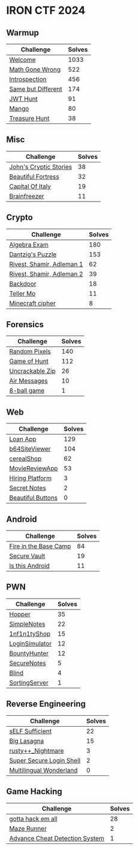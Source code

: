 # IRON CTF 2024

## Warmup

| Challenge                                        | Solves |
| ------------------------------------------------ | ------ |
| [Welcome](Warmup/Welcome/)                       | 1033   |
| [Math Gone Wrong](Warmup/Math_Gone_Wrong/)       | 522    |
| [Introspection](Warmup/Introspection/)           | 456    |
| [Same but Different](Warmup/Same_But_Different/) | 174    |
| [JWT Hunt](Warmup/JWT-Hunt/)                     | 91     |
| [Mango](Warmup/Mango/)                           | 80     |
| [Treasure Hunt](Warmup/Treasure-Hunt/)           | 38     |

## Misc

| Challenge                                             | Solves |
| ----------------------------------------------------- | ------ |
| [John's Cryptic Stories](Misc/Johns-Cryptic-Stories/) | 38     |
| [Beautiful Fortress](Misc/Beautiful_Fortress/)        | 32     |
| [Capital Of Italy](Misc/capital-of-italy/)            | 19     |
| [Brainfreezer](Misc/Brainfreezer/)                    | 11     |

## Crypto

| Challenge                                                    | Solves |
| ------------------------------------------------------------ | ------ |
| [Algebra Exam](Crypto/Algebra-Exam/)                         | 180    |
| [Dantzig's Puzzle](Crypto/Dantzigs-Puzzle/)                  | 153    |
| [Rivest, Shamir, Adleman 1](Crypto/Rivest-Shamir-Adleman-1/) | 62     |
| [Rivest, Shamir, Adleman 2](Crypto/Rivest-Shamir-Adleman-2/) | 39     |
| [Backdoor](Crypto/Backdoor/)                                 | 18     |
| [Teller Mo](Crypto/Teller_Mo/)                               | 11     |
| [Minecraft cipher](Crypto/Minecraft-cipher/)                 | 8      |

## Forensics

| Challenge                         | Solves |
| --------------------------------- | ------ |
| [Random Pixels](link_to_folder)   | 140    |
| [Game of Hunt](link_to_folder)    | 112    |
| [Uncrackable Zip](link_to_folder) | 26     |
| [Air Messages](link_to_folder)    | 10     |
| [8-ball game](link_to_folder)     | 1      |

## Web

| Challenge                                   | Solves |
| ------------------------------------------- | ------ |
| [Loan App](Web/Loan-App/)                   | 129    |
| [b64SiteViewer](Web/b64SiteViewer/)         | 104    |
| [cerealShop](Web/cerealShop/)               | 62     |
| [MovieReviewApp](Web/MovieReviewApp/)       | 53     |
| [Hiring Platform](Web/Hiring-Platform/)     | 3      |
| [Secret Notes](Web/secret-notes/)           | 2      |
| [Beautiful Buttons](Web/Beautiful-Buttons/) | 0      |

## Android

| Challenge                               | Solves |
| --------------------------------------- | ------ |
| [Fire in the Base Camp](link_to_folder) | 84     |
| [Secure Vault](link_to_folder)          | 19     |
| [Is this Android](link_to_folder)       | 11     |

## PWN

| Challenge                        | Solves |
| -------------------------------- | ------ |
| [Hopper](link_to_folder)         | 35     |
| [SimpleNotes](link_to_folder)    | 22     |
| [1nf1n1tyShop](link_to_folder)   | 15     |
| [LoginSimulator](link_to_folder) | 12     |
| [BountyHunter](link_to_folder)   | 12     |
| [SecureNotes](link_to_folder)    | 5      |
| [Blind](link_to_folder)          | 4      |
| [SortingServer](link_to_folder)  | 1      |

## Reverse Engineering

| Challenge                                  | Solves |
| ------------------------------------------ | ------ |
| [sELF Sufficient](link_to_folder)          | 22     |
| [Big Lasagna](link_to_folder)              | 15     |
| [rusty++_Nightmare](link_to_folder)        | 3      |
| [Super Secure Login Shell](link_to_folder) | 2      |
| [Multilingual Wonderland](link_to_folder)  | 0      |

## Game Hacking

| Challenge                                        | Solves |
| ------------------------------------------------ | ------ |
| [gotta hack em all](link_to_folder)              | 28     |
| [Maze Runner](link_to_folder)                    | 2      |
| [Advance Cheat Detection System](link_to_folder) | 1      |

